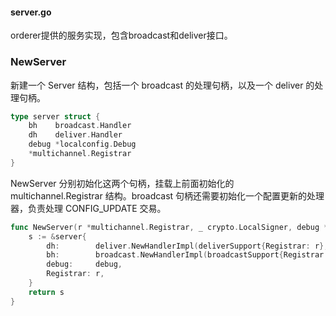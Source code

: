 #### server.go

orderer提供的服务实现，包含broadcast和deliver接口。

### NewServer

新建一个 Server 结构，包括一个 broadcast 的处理句柄，以及一个 deliver 的处理句柄。

```go
type server struct {
	bh    broadcast.Handler
	dh    deliver.Handler
	debug *localconfig.Debug
	*multichannel.Registrar
}
```

NewServer 分别初始化这两个句柄，挂载上前面初始化的 multichannel.Registrar 结构。broadcast 句柄还需要初始化一个配置更新的处理器，负责处理 CONFIG\_UPDATE 交易。

```go
func NewServer(r *multichannel.Registrar, _ crypto.LocalSigner, debug *localconfig.Debug, timeWindow time.Duration, mutualTLS bool) ab.AtomicBroadcastServer {
	s := &server{
		dh:        deliver.NewHandlerImpl(deliverSupport{Registrar: r}, timeWindow, mutualTLS),
		bh:        broadcast.NewHandlerImpl(broadcastSupport{Registrar: r}),
		debug:     debug,
		Registrar: r,
	}
	return s
}
```



